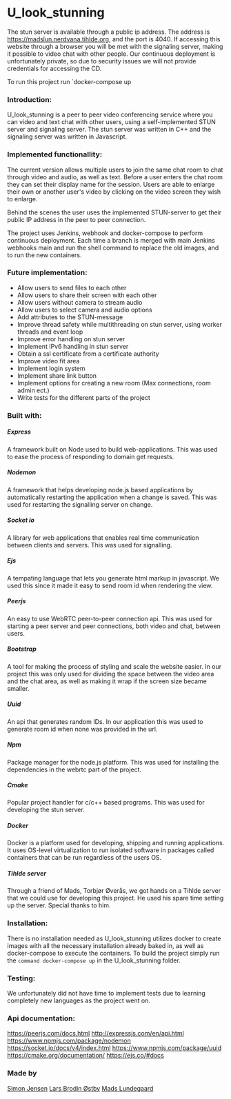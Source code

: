 # U_look_stunning
The stun server is available through a public ip address. The address is https://madslun.nerdvana.tihlde.org, and the port is 4040. If accessing this website through a browser you will be met with the signaling server, making it possible to video chat with other people. Our continuous deployment is unfortunately private, so due to security issues we will not provide credentials for accessing the CD.

To run this project run `docker-compose up

### Introduction:
U_look_stunning is a peer to peer video conferencing service where you can video and text chat with other users, using a self-implemented STUN server and signaling server. The stun server was written in C++ and the signaling server was written in Javascript. 


### Implemented functionallity:
The current version allows multiple users to join the same chat room to chat through video and audio, as well as text. Before a user enters the chat room they can set their display name for the session. Users are able to enlarge their own or another user's video by clicking on the video screen they wish to enlarge.

Behind the scenes the user uses the implemented STUN-server to get their public IP address in the peer to peer connection. 

The project uses Jenkins, webhook and docker-compose to perform continuous deployment. Each time a branch is merged with main Jenkins webhooks main and run the shell command to replace the old images, and to run the new containers.    


### Future implementation:
* Allow users to send files to each other
* Allow users to share their screen with each other
* Allow users without camera to stream audio
* Allow users to select camera and audio options
* Add attributes to the STUN-message
* Improve thread safety while multithreading on stun server, using worker threads and event loop
* Improve error handling on stun server
* Implement IPv6 handling in stun server
* Obtain a ssl certificate from a certificate authority
* Improve video fit area
* Implement login system
* Implement share link button
* Implement options for creating a new room (Max connections, room admin ect.)
* Write tests for the different parts of the project


### Built with:

##### Express
A framework built on Node used to build web-applications. This was used to ease the process of responding to domain get requests.

##### Nodemon
A framework that helps developing node.js based applications by automatically restarting the application when a change is saved. This was used for restarting the signalling server on change.

##### Socket io
A library for web applications that enables real time communication between clients and servers. This was used for signalling.

##### Ejs
A tempating language that lets you generate html markup in javascript. We used this since it made it easy to send room id when rendering the view.


##### Peerjs
An easy to use WebRTC peer-to-peer connection api. This was used for starting a peer server and peer connections, both video and chat, between users.

##### Bootstrap
A tool for making the process of styling and scale the website easier. In our project this was only used for dividing the space between the video area and the chat area, as well as making it wrap if the screen size became smaller.

##### Uuid
An api that generates random IDs. In our application this was used to generate room id when none was provided in the url.

##### Npm
Package manager for the node.js platform. This was used for installing the dependencies in the webrtc part of the project.

##### Cmake
Popular project handler for c/c++ based programs. This was used for developing the stun server.

##### Docker
Docker is a platform used for developing, shipping and running applications. It uses OS-level virtualization to run isolated software in packages called containers that can be run regardless of the users OS.  

##### Tihlde server
Through a friend of Mads, Torbjør Øverås, we got hands on a Tihlde server that we could use for developing this project. He used his spare time setting up the server. Special thanks to him.


### Installation:

There is no installation needed as U_look_stunning utilizes docker to create images with all the necessary installation already baked in, as well as docker-compose to execute the containers. To build the project simply run the `command docker-compose up` in the U_look_stunning folder.

### Testing:

We unfortunately did not have time to implement tests due to learning completely new languages as the project went on. 

### Api documentation:
https://peerjs.com/docs.html
http://expressjs.com/en/api.html
https://www.npmjs.com/package/nodemon
https://socket.io/docs/v4/index.html
https://www.npmjs.com/package/uuid
https://cmake.org/documentation/
https://ejs.co/#docs

### Made by 
[Simon Jensen](https://github.com/navyjumper)
[Lars Brodin Østby](https://github.com/Larsbost)
[Mads Lundegaard](https://github.com/treyshotz)

